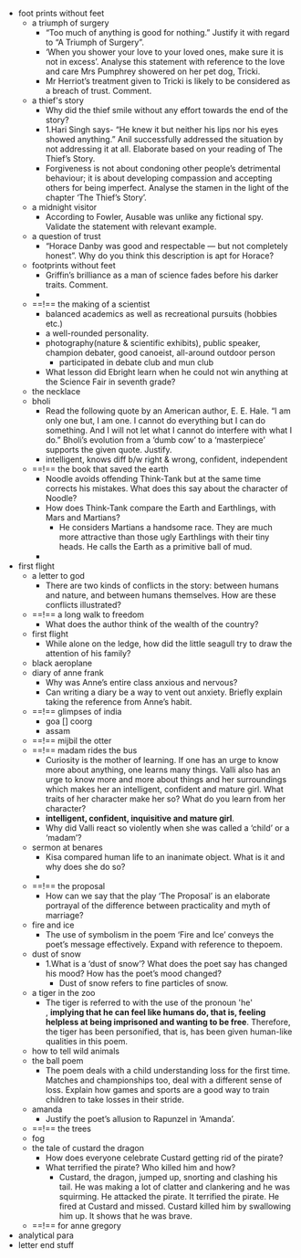 - foot prints without feet
	- a triumph of surgery
		- “Too much of anything is good for nothing.” Justify it with regard to “A Triumph of Surgery”.
		- ‘When you shower your love to your loved ones, make sure it is not in excess’. Analyse this statement with reference to the love and care Mrs Pumphrey showered on her pet dog, Tricki.
		- Mr Herriot’s treatment given to Tricki is likely to be considered as a breach of trust. Comment.
	- a thief's story
		- Why did the thief smile without any effort towards the end of the story?
		- 1.Hari Singh says- “He knew it but neither his lips nor his eyes showed anything.” Anil successfully addressed the situation by not addressing it at all. Elaborate based on your reading of The Thief’s Story. 
		- Forgiveness is not about condoning other people’s detrimental behaviour; it is about developing compassion and accepting others for being imperfect. Analyse the stamen in the light of the chapter ‘The Thief’s Story’.
	- a midnight visitor
		- According to Fowler, Ausable was unlike any fictional spy. Validate the statement with relevant example.
	- a question of trust
		- “Horace Danby was good and respectable — but not completely honest”. Why do you think this description is apt for Horace?
	- footprints without feet
		- Griffin’s brilliance as a man of science fades before his darker traits. Comment.
		- 
	- ==!== the making of a scientist
		- balanced academics as well as recreational pursuits (hobbies etc.)
		- a well-rounded personality.
		- photography(nature & scientific exhibits), public speaker, champion debater, good canoeist, all-around outdoor person
			- participated in debate club and mun club
		- What lesson did Ebright learn when he could not win anything at the Science Fair in seventh grade?
	- the necklace
	- bholi
		- Read the following quote by an American author, E. E. Hale. “I am only one but, I am one. I cannot do everything but I can do something. And I will not let what I cannot do interfere with what I do.” Bholi’s evolution from a ‘dumb cow’ to a ‘masterpiece’ supports the given quote. Justify.
		- intelligent, knows diff b/w right & wrong, confident, independent
	- ==!== the book that saved the earth
		- Noodle avoids offending Think-Tank but at the same time corrects his mistakes. What does this say about the character of Noodle?
		- How does Think-Tank compare the Earth and Earthlings, with Mars and Martians?
			- He considers Martians a handsome race. They are much more attractive than those ugly Earthlings with their tiny heads. He calls the Earth as a primitive ball of mud.
		- 
- first flight
	- a letter to god 
		- There are two kinds of conflicts in the story: between humans and nature, and between humans themselves. How are these conflicts illustrated?
	- ==!== a long walk to freedom  
		- What does the author think of the wealth of the country?
	- first flight
		- While alone on the ledge, how did the little seagull try to draw the attention of his family?
	- black aeroplane
	- diary of anne frank
		- Why was Anne’s entire class anxious and nervous?
		- Can writing a diary be a way to vent out anxiety. Briefly explain taking the reference from Anne’s habit.
	- ==!== glimpses of india
		- goa
		[] coorg
		- assam
	- ==!== mijbil the otter
	- ==!== madam rides the bus
		- Curiosity is the mother of learning. If one has an urge to know more about anything, one learns many things. Valli also has an urge to know more and more about things and her surroundings which makes her an intelligent, confident and mature girl. What traits of her character make her so? What do you learn from her character?
		- **intelligent, confident, inquisitive and mature girl**.
		- Why did Valli react so violently when she was called a ‘child’ or a ‘madam’?
	- sermon at benares
		- Kisa compared human life to an inanimate object. What is it and why does she do so?
		-  	
	- ==!== the proposal 
		- How can we say that the play ‘The Proposal’ is an elaborate portrayal of the difference between practicality and myth of marriage?
	- fire and ice
		- The use of symbolism in the poem ‘Fire and Ice’ conveys the poet’s message effectively. Expand with reference to thepoem.
	- dust of snow
		- 1.What is a ‘dust of snow’? What does the poet say has changed his mood? How has the poet’s mood changed?
			- Dust of snow refers to fine particles of snow.
	- a tiger in the zoo
		- The tiger is referred to with the use of the pronoun 'he' , **implying that he can feel like humans do, that is, feeling helpless at being imprisoned and wanting to be free**. Therefore, the tiger has been personified, that is, has been given human-like qualities in this poem.
	- how to tell wild animals
	- the ball poem
		- The poem deals with a child understanding loss for the first time. Matches and championships too, deal with a different sense of loss. Explain how games and sports are a good way to train children to take losses in their stride.
	- amanda
		- Justify the poet’s allusion to Rapunzel in ‘Amanda’.
	- ==!== the trees
	- fog
	- the tale of custard the dragon
		- How does everyone celebrate Custard getting rid of the pirate?
		- What terrified the pirate? Who killed him and how?
			- Custard, the dragon, jumped up, snorting and clashing his tail. He was making a lot of clatter and clankering and he was squirming. He attacked the pirate. It terrified the pirate. He fired at Custard and missed. Custard killed him by swallowing him up. It shows that he was brave.
	- ==!== for anne gregory
- analytical para
- letter end stuff